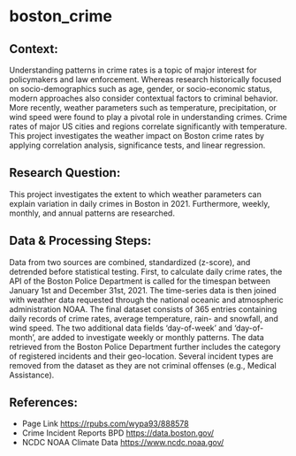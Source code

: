 # boston_crime

## Context: 
Understanding patterns in crime rates is a topic of major interest for policymakers and law enforcement. Whereas research historically focused on socio-demographics such as age, gender, or socio-economic status, modern approaches also consider contextual factors to criminal behavior. More recently, weather parameters such as temperature, precipitation, or wind speed were found to play a pivotal role in understanding crimes. Crime rates of major US cities and regions correlate significantly with temperature. This project investigates the weather impact on Boston crime rates by applying correlation analysis, significance tests, and linear regression.

## Research Question:
This project investigates the extent to which weather parameters can explain variation in daily crimes in Boston in 2021. Furthermore, weekly, monthly, and annual patterns are researched.

## Data & Processing Steps:
Data from two sources are combined, standardized (z-score), and detrended before statistical testing. First, to calculate daily crime rates, the API of the Boston Police Department is called for the timespan between January 1st and December 31st, 2021. The time-series data is then joined with weather data requested through the national oceanic and atmospheric administration NOAA. The final dataset consists of 365 entries containing daily records of crime rates, average temperature, rain- and snowfall, and wind speed. The two additional data fields ‘day-of-week’ and ‘day-of-month’, are added to investigate weekly or monthly patterns. The data retrieved from the Boston Police Department further includes the category of registered incidents and their geo-location. Several incident types are removed from the dataset as they are not criminal offenses (e.g., Medical Assistance).

## References:
- Page Link https://rpubs.com/wypa93/888578
- Crime Incident Reports BPD https://data.boston.gov/
- NCDC NOAA Climate Data https://www.ncdc.noaa.gov/
